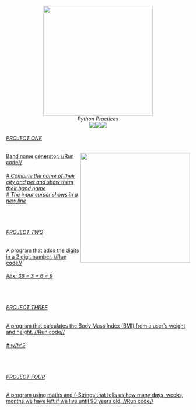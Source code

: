 <div align="center"><img src="https://user-images.githubusercontent.com/85580881/143723773-94351e28-ff98-4667-8c08-e84f0f7735b7.png" width="300"><br>
  <i>Python Practices</i>
<br><img src="https://img.shields.io/badge/Python-3776AB?style=for-the-badge&logo=python&logoColor=white"><a href="https://replit.com/@MonHardy/Band-Name-Generator?v=1" target="replit"><img src="https://img.shields.io/badge/replit-667881?style=for-the-badge&logo=replit&logoColor=white"><img src="https://img.shields.io/badge/Visual_Studio_Code-0078D4?style=for-the-badge&logo=visual%20studio%20code&logoColor=white"></div>
<h6>PROJECT ONE</h6><img align="right" src="https://user-images.githubusercontent.com/85580881/143723721-43f7f367-3ed3-436d-9988-6018936559a0.png" width="300")>
Band name generator. <a href="https://replit.com/@MonHardy/Band-Name-Generator?v=1">//Run code//
<br>
<p>
<h6># Combine the name of their city and pet and show them their band name<br>
  # The input cursor shows in a new line</h6>
  

  <br>
  <h6>PROJECT TWO</h6> 
A program that adds the digits in a 2 digit number. <a href="https://replit.com/@MonHardy/Data-Types?v=1">//Run code//
<br>
<p>
<h6>#Ex: 36 = 3 + 6 = 9<br></h6>

  <br>
  <h6>PROJECT THREE</h6> 
A program that calculates the Body Mass Index (BMI) from a user's weight and height. <a href="https://replit.com/@MonHardy?showcase=2">//Run code//
<br>
<p>
<h6># w/h^2<br></h6>
</p>
  
  <br>
  <h6>PROJECT FOUR</h6>A program using maths and f-Strings that tells us how many days, weeks, months we have left if we live until 90 years old.<a href="https://replit.com/@MonHardy/Life-in-Weeks?v=1"> //Run code//
<br>
</p>
